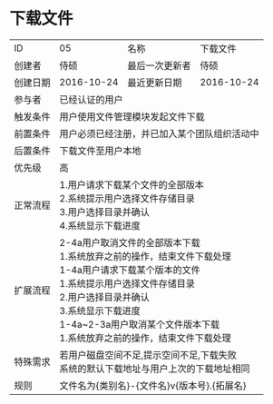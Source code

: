 # 下载文件
<table>
<tbody>
<tr><td>ID</td><td>05</td><td>名称</td><td>下载文件</td></tr>
<tr><td>创建者</td><td>侍硕</td><td>最后一次更新者</td><td>侍硕</td></tr>
<tr><td>创建日期</td><td>2016-10-24</td><td>最近更新日期</td><td>2016-10-24</td></tr>
<tr><td>参与者</td><td colspan="3">已经认证的用户</td></tr>
<tr><td>触发条件</td><td colspan="3">用户使用文件管理模块发起文件下载</td></tr>
<tr><td>前置条件</td><td colspan="3">用户必须已经注册，并已加入某个团队组织活动中</td></tr>
<tr><td>后置条件</td><td colspan="3">下载文件至用户本地</td></tr>
<tr><td>优先级</td><td colspan="3">高</td></tr>
<tr><td>正常流程</td><td colspan="3">
1.用户请求下载某个文件的全部版本<br>
2.系统提示用户选择文件存储目录<br>
3.用户选择目录并确认<br>
4.系统显示下载进度<br>
</td></tr>
<tr><td>扩展流程</td><td colspan="3">
2-4a用户取消文件的全部版本下载<br>
1.系统放弃之前的操作，结束文件下载处理<br>
1-4a用户请求下载某个版本的文件<br>
1.系统提示用户选择文件存储目录<br>
2.用户选择目录并确认<br>
3.系统显示下载进度<br>
1-4a~2-3a用户取消某个文件版本下载<br>
1.系统放弃之前的操作，结束文件下载处理<br>
</td></tr>
<tr><td>特殊需求</td><td colspan="3">
若用户磁盘空间不足,提示空间不足,下载失败<br>
系统的默认下载地址与用户上次的下载地址相同
</td></tr>
<tr><td>规则</td><td colspan="3">
文件名为{类别名}-{文件名}v{版本号}.{拓展名}
</td></tr>
</tbody>
</table>
